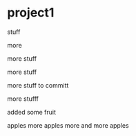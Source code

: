 # project1
stuff

more

more stuff


more stuff



more stuff to committ

more stufff

added some fruit


apples
more apples
more and more apples